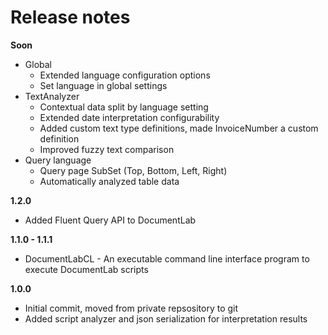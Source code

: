 # Release notes

**Soon**
* Global
  * Extended language configuration options 
  * Set language in global settings
* TextAnalyzer
  * Contextual data split by language setting
  * Extended date interpretation configurability
  * Added custom text type definitions, made InvoiceNumber a custom definition 
  * Improved fuzzy text comparison
* Query language
  * Query page SubSet (Top, Bottom, Left, Right) 
  * Automatically analyzed table data

**1.2.0**

* Added Fluent Query API to DocumentLab

**1.1.0 - 1.1.1**

* DocumentLabCL - An executable command line interface program to execute DocumentLab scripts

**1.0.0**

* Initial commit, moved from private repsository to git
* Added script analyzer and json serialization for interpretation results
